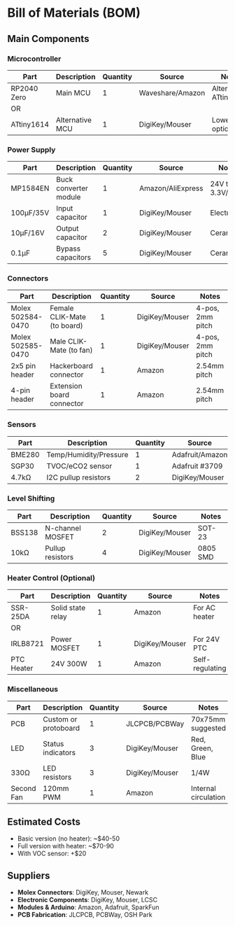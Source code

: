 # Bill of Materials (BOM)

## Main Components

### Microcontroller
| Part | Description | Quantity | Source | Notes |
|------|------------|----------|--------|-------|
| RP2040 Zero | Main MCU | 1 | Waveshare/Amazon | Alternative: ATtiny1614 |
| OR | | | | |
| ATtiny1614 | Alternative MCU | 1 | DigiKey/Mouser | Lower cost option |

### Power Supply
| Part | Description | Quantity | Source | Notes |
|------|------------|----------|--------|-------|
| MP1584EN | Buck converter module | 1 | Amazon/AliExpress | 24V to 3.3V/5V |
| 100µF/35V | Input capacitor | 1 | DigiKey/Mouser | Electrolytic |
| 10µF/16V | Output capacitor | 2 | DigiKey/Mouser | Ceramic |
| 0.1µF | Bypass capacitors | 5 | DigiKey/Mouser | Ceramic |

### Connectors
| Part | Description | Quantity | Source | Notes |
|------|------------|----------|--------|-------|
| Molex 502584-0470 | Female CLIK-Mate (to board) | 1 | DigiKey/Mouser | 4-pos, 2mm pitch |
| Molex 502585-0470 | Male CLIK-Mate (to fan) | 1 | DigiKey/Mouser | 4-pos, 2mm pitch |
| 2x5 pin header | Hackerboard connector | 1 | Amazon | 2.54mm pitch |
| 4-pin header | Extension board connector | 1 | Amazon | 2.54mm pitch |

### Sensors
| Part | Description | Quantity | Source | Notes |
|------|------------|----------|--------|-------|
| BME280 | Temp/Humidity/Pressure | 1 | Adafruit/Amazon | I2C module |
| SGP30 | TVOC/eCO2 sensor | 1 | Adafruit #3709 | Recommended |
| 4.7kΩ | I2C pullup resistors | 2 | DigiKey/Mouser | 1/4W |

### Level Shifting
| Part | Description | Quantity | Source | Notes |
|------|------------|----------|--------|-------|
| BSS138 | N-channel MOSFET | 2 | DigiKey/Mouser | SOT-23 |
| 10kΩ | Pullup resistors | 4 | DigiKey/Mouser | 0805 SMD |

### Heater Control (Optional)
| Part | Description | Quantity | Source | Notes |
|------|------------|----------|--------|-------|
| SSR-25DA | Solid state relay | 1 | Amazon | For AC heater |
| OR | | | | |
| IRLB8721 | Power MOSFET | 1 | DigiKey/Mouser | For 24V PTC |
| PTC Heater | 24V 300W | 1 | Amazon | Self-regulating |

### Miscellaneous
| Part | Description | Quantity | Source | Notes |
|------|------------|----------|--------|-------|
| PCB | Custom or protoboard | 1 | JLCPCB/PCBWay | 70x75mm suggested |
| LED | Status indicators | 3 | DigiKey/Mouser | Red, Green, Blue |
| 330Ω | LED resistors | 3 | DigiKey/Mouser | 1/4W |
| Second Fan | 120mm PWM | 1 | Amazon | Internal circulation |

## Estimated Costs
- Basic version (no heater): ~$40-50
- Full version with heater: ~$70-90
- With VOC sensor: +$20

## Suppliers
- **Molex Connectors**: DigiKey, Mouser, Newark
- **Electronic Components**: DigiKey, Mouser, LCSC
- **Modules & Arduino**: Amazon, Adafruit, SparkFun
- **PCB Fabrication**: JLCPCB, PCBWay, OSH Park

